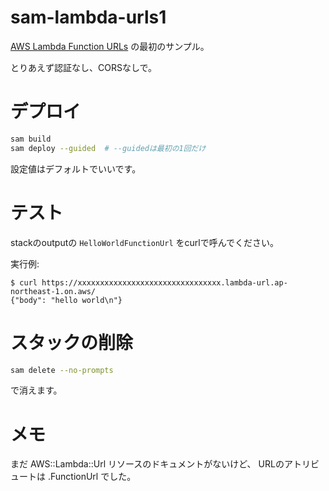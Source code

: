 # sam-lambda-urls1

[AWS Lambda Function URLs](https://aws.amazon.com/jp/blogs/aws/announcing-aws-lambda-function-urls-built-in-https-endpoints-for-single-function-microservices/)
の最初のサンプル。

とりあえず認証なし、CORSなしで。


# デプロイ

```sh
sam build
sam deploy --guided  # --guidedは最初の1回だけ
```

設定値はデフォルトでいいです。


# テスト

stackのoutputの `HelloWorldFunctionUrl` をcurlで呼んでください。

実行例:
```
$ curl https://xxxxxxxxxxxxxxxxxxxxxxxxxxxxxxxx.lambda-url.ap-northeast-1.on.aws/
{"body": "hello world\n"}
```


# スタックの削除

```sh
sam delete --no-prompts
```
で消えます。


# メモ

まだ AWS::Lambda::Url リソースのドキュメントがないけど、
URLのアトリビュートは .FunctionUrl でした。
